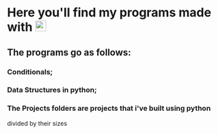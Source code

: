 # Here you'll find my programs made with <img src="https://cdn.jsdelivr.net/gh/devicons/devicon/icons/python/python-original.svg" width="25" height="25" />

## The programs go as follows:

### Conditionals;

### Data Structures in python;

### The Projects folders are projects that i've built using python
divided by their sizes
